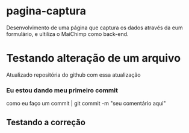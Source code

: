 # pagina-captura
Desenvolvimento de uma página que captura os dados através da eum formulário, e ultiliza o MaiChimp como back-end.

# Testando alteração de um arquivo
Atualizado repositória do github com essa atualização


### Eu estou dando meu primeiro commit
como eu faço um commit | git commit -m "seu comentário aqui"

## Testando a correção